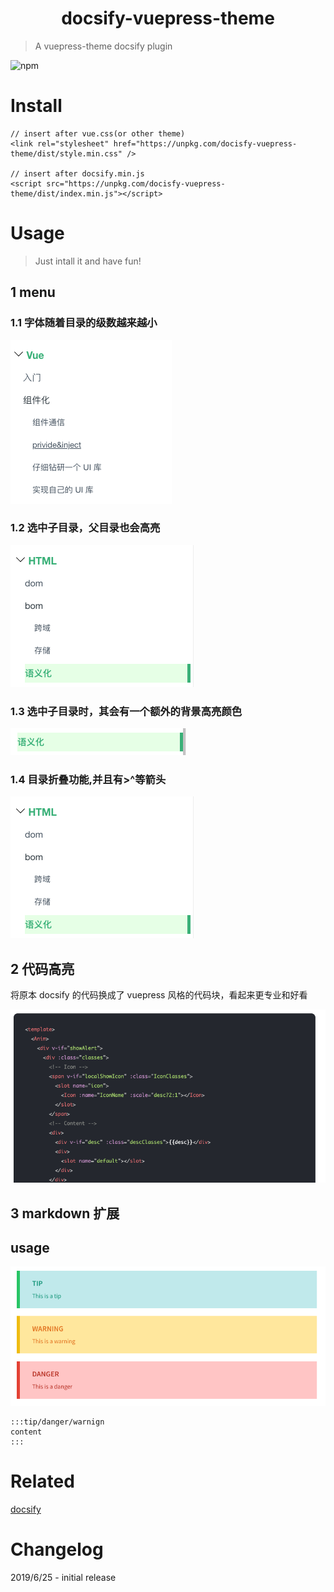 # <div style="text-align:center">docsify-vuepress-theme</div>

> A vuepress-theme docsify plugin

![npm](https://img.shields.io/npm/v/docisfy-vuepress-theme.svg)

# Install

```
// insert after vue.css(or other theme)
<link rel="stylesheet" href="https://unpkg.com/docisfy-vuepress-theme/dist/style.min.css" />

// insert after docsify.min.js
<script src="https://unpkg.com/docisfy-vuepress-theme/dist/index.min.js"></script>
```

# Usage

> Just intall it and have fun!

## 1 menu

### 1.1 字体随着目录的级数越来越小

![font.png](https://github.com/luvsunlight/docisfy-vuepress-theme/blob/master/screenshots/font.png)

### 1.2 选中子目录，父目录也会高亮

![highlightparent.png](https://github.com/luvsunlight/docisfy-vuepress-theme/blob/master/screenshots/highlightparent.png)

### 1.3 选中子目录时，其会有一个额外的背景高亮颜色

![highlight.png](https://github.com/luvsunlight/docisfy-vuepress-theme/blob/master/screenshots/highlight.png)

### 1.4 目录折叠功能,并且有>^等箭头

![menufold.png](https://github.com/luvsunlight/docisfy-vuepress-theme/blob/master/screenshots/highlightparent.png)

## 2 代码高亮

将原本 docsify 的代码换成了 vuepress 风格的代码块，看起来更专业和好看

![code.png](https://github.com/luvsunlight/docisfy-vuepress-theme/blob/master/screenshots/code.png)

## 3 markdown 扩展

## usage

![mdExtension.png](https://github.com/luvsunlight/docisfy-vuepress-theme/blob/master/screenshots/mdExtension.png)

```
:::tip/danger/warnign
content
:::
```

# Related

[docsify](https://docsify.js.org/#/)

# Changelog

2019/6/25 - initial release
